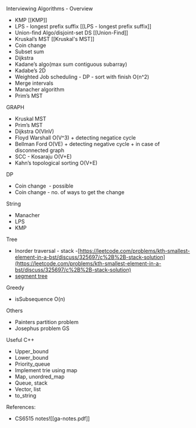 Interviewing Algorithms - Overview
-   KMP [[KMP]]
-   LPS - longest prefix suffix [[LPS - longest prefix suffix]]
-   Union-find Algo/disjoint-set DS [[Union-Find]]
-   Kruskal’s MST [[Kruskal's MST]]
-   Coin change
-   Subset sum
-   Dijkstra
-   Kadane’s algo(max sum contiguous subarray)
-   Kadabe’s 2D
-   Weighted Job scheduling - DP - sort with finish O(n^2)
-   Merge intervals
-   Manacher algorithm
-   Prim’s MST 

GRAPH
-   Kruskal MST
-   Prim’s MST
-   Dijkstra O(VlnV)
-   Floyd Warshall O(V^3) + detecting negatice cycle
-   Bellman Ford O(VE) + detecting negative cycle + in case of disconnected graph
-   SCC - Kosaraju O(V+E)    
-   Kahn’s topological sorting O(V+E)
    
DP
-   Coin change  - possible
-   Coin change - no. of ways to get the change

String
-   Manacher  
-   LPS
-   KMP
    

  

Tree 

-   Inorder traversal - stack -[https://leetcode.com/problems/kth-smallest-element-in-a-bst/discuss/325697/c%2B%2B-stack-solution](https://leetcode.com/problems/kth-smallest-element-in-a-bst/discuss/325697/c%2B%2B-stack-solution)
-   [segment tree](https://codeforces.com/blog/entry/18051)
    
Greedy
-   isSubsequence O(n)
    
Others
-   Painters partition problem
-   Josephus problem GS
    
Useful C++
-   Upper\_bound
-   Lower\_bound
-   Priority\_queue
-   Implement trie using map
-   Map, unordred\_map
-   Queue, stack
-   Vector, list
-   to\_string


References: 
- CS6515 notes![[ga-notes.pdf]]